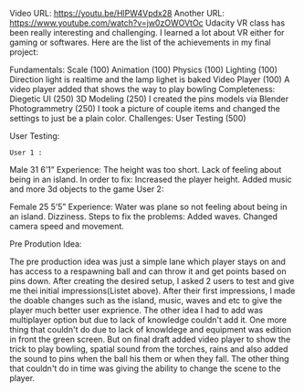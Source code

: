 ﻿Video URL: https://youtu.be/HlPW4Vpdx28
Another URL: https://www.youtube.com/watch?v=jw0zOWOVtOc
Udacity VR class has been really interesting and challenging. I learned a lot about VR either for gaming or softwares.
Here are the list of the achievements in my final project:

Fundamentals:
Scale (100)
Animation (100)
Physics (100)
Lighting (100) Direction light is realtime and the lamp lighet is baked
Video Player (100) A video player added that shows the way to play bowling
Completeness:
Diegetic UI (250)
3D Modeling (250) I created the pins models via Blender
Photogrammetry (250) I took a picture of couple items and changed the settings to just be a plain color.
Challenges:
User Testing (500)


		 
User Testing:

	User 1 : 
		
Male 31 6’1”
Experience:  The height was too short. Lack of feeling about being in an island.
In order to fix: Increased the player height. Added music and more 3d objects to the game
User 2:

Female 25 5’5”
Experience: Water was plane so not feeling about being in an island. Dizziness.
Steps to fix the problems: Added waves. Changed camera speed and movement. 


Pre Prodution Idea:

The pre production idea was just a simple lane which player stays on and has access to a respawning 
ball and can throw it and get points based on pins down. After creating the desired setup, 
I asked 2 users to test and give me thei initial impressions(Listet above).
After their first impressions, I made the doable changes such as the island, music, waves and etc to give the player much better user exprience. 
The other idea I had to add was multiplayer option but due to lack of knowledge couldn't add it. 
One more thing that couldn't do due to lack of knowldege and equipment was edition in front the green screen.
But on final draft added video player to show the trick to play bowling, spatial sound from the torches, 
rains and also added the sound to pins when the ball his them or when they fall. 
The other thing that couldn't do in time was giving the ability to change the scene to the player. 
